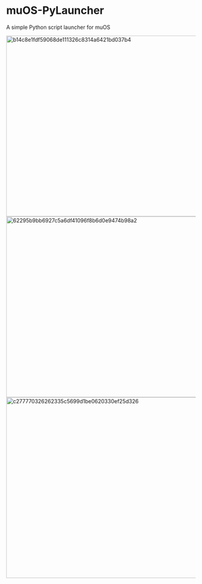 # muOS-PyLauncher
A simple Python script launcher for muOS

<img width="640" height="480" alt="b14c8e1fdf59068de111326c8314a6421bd037b4" src="https://github.com/user-attachments/assets/c22e0f2d-484c-4264-879e-33046613af90" />
<img width="640" height="480" alt="62295b9bb6927c5a6df41096f8b6d0e9474b98a2" src="https://github.com/user-attachments/assets/bebfadf2-6a37-4cda-99d1-1ccf3979ff39" />
<img width="640" height="480" alt="c277770326262335c5699d1be0620330ef25d326" src="https://github.com/user-attachments/assets/77f13822-11af-4902-ba22-abfad4555071" />
